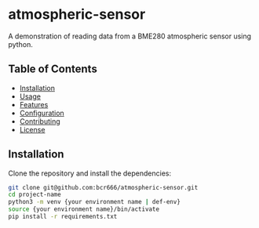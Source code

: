 # atmospheric-sensor
A demonstration of reading data from a BME280 atmospheric sensor using python.

## Table of Contents

- [Installation](#installation)
- [Usage](#usage)
- [Features](#features)
- [Configuration](#configuration)
- [Contributing](#contributing)
- [License](#license)

## Installation

Clone the repository and install the dependencies:

```bash
git clone git@github.com:bcr666/atmospheric-sensor.git
cd project-name
python3 -m venv {your environment name | def-env}
source {your environment name}/bin/activate
pip install -r requirements.txt


